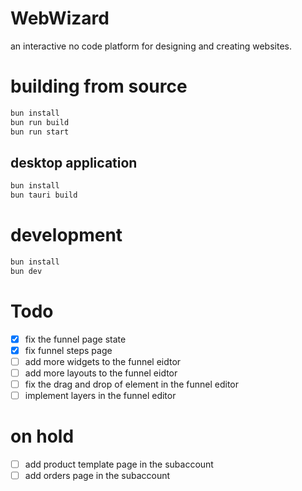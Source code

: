 # WebWizard

an interactive no code platform for designing and creating websites.

# building from source

```bash
bun install
bun run build
bun run start
```

## desktop application

```bash
bun install
bun tauri build
```

# development

```bash
bun install
bun dev
```

# Todo

- [x] fix the funnel page state
- [x] fix funnel steps page
- [ ] add more widgets to the funnel eidtor
- [ ] add more layouts to the funnel eidtor
- [ ] fix the drag and drop of element in the funnel editor
- [ ] implement layers in the funnel editor

# on hold

- [ ] add product template page in the subaccount
- [ ] add orders page in the subaccount
